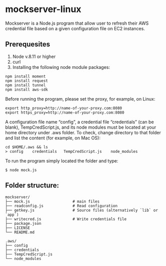 # mockserver-linux
Mockserver is a Node.js program that allow user to refresh their AWS credential file based on a given configuration file on EC2 instances. 

## Prerequesites 
1. Node v.8.11 or higher
2. curl 
3. Installing the following node module packages:   

```
npm install moment
npm install request
npm install tunnel
npm install aws-sdk 
``` 

Before running the program, please set the proxy, for example, on Linux:
```
export http_proxy=http://name-of-your-proxy.com:8080
export https_proxy=http://name-of-your-proxy.com:8080 
``` 

A configuration file name “config”, a credential file “credentials” (can be blank), TempCredScript.js, and its node modules must be located at your home directory under .aws folder. To check, change directory to that folder and list the content (for example, on Mac OS):  

```
cd $HOME/.aws && ls 
> config    credentials   TempCredScript.js    node_modules 
``` 

To run the program simply located the folder and type: 
 ```
 $ node mock.js 
 ``` 
 

    
 
## Folder structure:
    mockserver/
    ├── mock.js                   # main files 
    ├── readconfig.js             # Read configuration 
    ├── getkey.js                 # Source files (alternatively `lib` or `app`)
    ├── writecred.js              # Write credentials file                    
    ├── package.json                   
    ├── LICENSE
    └── README.md
    
    .aws/ 
    ├── config                   
    ├── credentials             
    ├── TempCredScript.js                                     
    └── node_modules    
    
  
